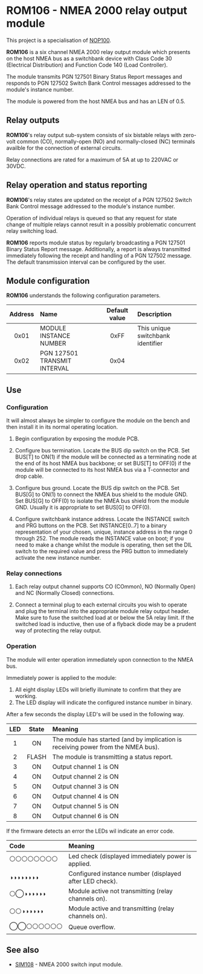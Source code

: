 # ROM106 - NMEA 2000 relay output module

This project is a specialisation of
[NOP100](https://github.com/preeve9534/NOP100).

**ROM106** is a six channel NMEA 2000 relay output module which
presents on the host NMEA bus as a switchbank device with Class
Code 30 (Electrical Distribution) and Function Code 140 (Load
Controller).

The module transmits PGN 127501 Binary Status Report messages and
responds to PGN 127502 Switch Bank Control messages addressed to
the module's instance number.

The module is powered from the host NMEA bus and has an LEN of 0.5.

## Relay outputs

**ROM106**'s relay output sub-system consists of six bistable relays
with zero-volt common (CO), normally-open (NO) and normally-closed (NC)
terminals availble for the connection of external circuits.

Relay connections are rated for a maximum of 5A at up to 220VAC
or 30VDC.

## Relay operation and status reporting

**ROM106**'s relay states are updated on the receipt of a PGN 127502
Switch Bank Control message addressed to the module's instance number.

Operation of individual relays is queued so that any request for state
change of multiple relays cannot result in a possibly problematic
concurrent relay switching load.

**ROM106** reports module status by regularly broadcasting a PGN 127501
Binary Status Report message.
Additionally, a report is always transmitted immediately following the
receipt and handling of a PGN 127502 message.
The default transmission interval can be configured by the user.

## Module configuration

**ROM106** understands the following configuration parameters.

| Address | Name                         | Default value | Description |
| :---:   | :---                         | :---:         | :--- |
| 0x01    | MODULE INSTANCE NUMBER       | 0xFF          | This unique switchbank identifier |
| 0x02    | PGN 127501 TRANSMIT INTERVAL | 0x04          | |



## Use

### Configuration

It will almost always be simpler to configure the module on the bench
and then install it in its normal operating location.

1. Begin configuration by exposing the module PCB.

2. Configure bus termination.
   Locate the BUS dip switch on the PCB.
   Set BUS[T] to ON(1) if the module will be connected as a terminating node
   at the end of its host NMEA bus backbone; or
   set BUS[T] to OFF(0) if the module will be connected to its host NMEA bus
   via a T-connector and drop cable.

3. Configure bus ground.
   Locate the BUS dip switch on the PCB.
   Set BUS[G] to ON(1) to connect the NMEA bus shield to the module GND.
   Set BUS[G] to OFF(0) to isolate the NMEA bus shield from the module GND.
   Usually it is appropriate to set BUS[G] to OFF(0).

4. Configure switchbank instance address.
   Locate the INSTANCE switch and PRG buttons on the PCB.
   Set INSTANCE[0..7] to a binary representation of your chosen, unique,
   instance address in the range 0 through 252.
   The module reads the INSTANCE value on boot; if you need to make a
   change whilst the module is operating, then set the DIL switch to the
   required value and press the PRG button to immediately activate the new
   instance number.
   
### Relay connections

1. Each relay output channel supports CO (COmmon), NO (Normally Open) and NC
   (Normally Closed) connections.

2. Connect a terminal plug to each external circuits you wish to operate
   and plug the terminal into the appropriate module relay output header.
   Make sure to fuse the switched load at or below the 5A relay limit.
   If the switched load is inductive, then use of a flyback diode may be
   a prudent way of protecting the relay output.

### Operation

The module will enter operation immediately upon connection to the NMEA bus.

Immediately power is applied to the module:

1. All eight display LEDs will briefly illuminate to confirm that they are
   working.
2. The LED display will indicate the configured instance number in binary.

After a few seconds the display LED's will be used in the following way.

| LED   | State | Meaning |
| :---: | :---: | :--- |
| 1     | ON    | The module has started (and by implication is receiving power from the NMEA bus). |
| 2     | FLASH | The module is transmitting a status report. |
| 3     | ON    | Output channel 1 is ON |
| 4     | ON    | Output channel 2 is ON |
| 5     | ON    | Output channel 3 is ON |
| 6     | ON    | Output channel 4 is ON |
| 7     | ON    | Output channel 5 is ON |
| 8     | ON    | Output channel 6 is ON |

If the firmware detects an error the LEDs wil indicate an error
code.

| Code     | Meaning |
| :---     | :---    |
| &#9898;&#9898;&#9898;&#9898;&#9898;&#9898;&#9898;&#9898; | Led check (displayed immediately power is applied. |
| &#9681;&#9681;&#9681;&#9681;&#9681;&#9681;&#9681;&#9681; | Configured instance number (displayed after LED check).
| &#9898;&#9711;&#9681;&#9681;&#9681;&#9681;&#9681;&#9681; | Module active not transmitting (relay channels on).
| &#9898;&#9898;&#9681;&#9681;&#9681;&#9681;&#9681;&#9681; | Module active and transmitting (relay channels on).
| &#9711;&#9711;&#9898;&#9898;&#9898;&#9898;&#9898;&#9898; | Queue overflow. |

## See also

* [SIM108](https://github.com/preeve9534/SIM108/) - NMEA 2000 switch input module.
